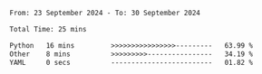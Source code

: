 <!--START_SECTION:waka-->

```txt
From: 23 September 2024 - To: 30 September 2024

Total Time: 25 mins

Python   16 mins         >>>>>>>>>>>>>>>>---------   63.99 %
Other    8 mins          >>>>>>>>>----------------   34.19 %
YAML     0 secs          -------------------------   01.82 %
```

<!--END_SECTION:waka-->

